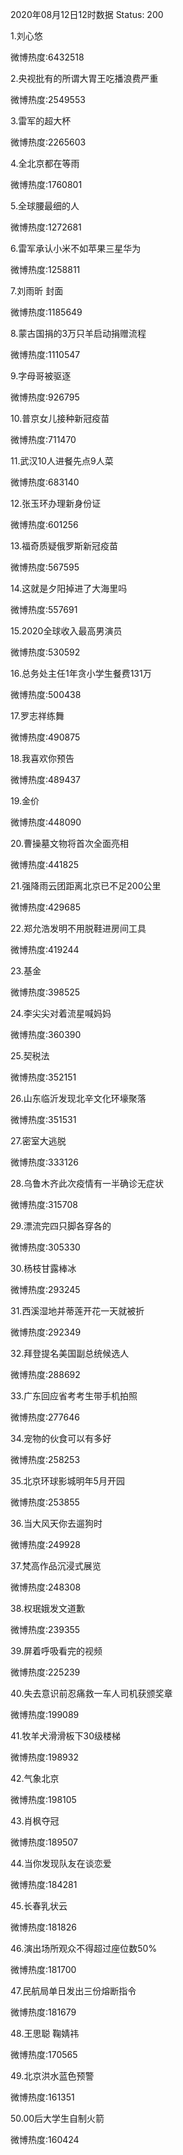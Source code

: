 2020年08月12日12时数据
Status: 200

1.刘心悠

微博热度:6432518

2.央视批有的所谓大胃王吃播浪费严重

微博热度:2549553

3.雷军的超大杯

微博热度:2265603

4.全北京都在等雨

微博热度:1760801

5.全球腰最细的人

微博热度:1272681

6.雷军承认小米不如苹果三星华为

微博热度:1258811

7.刘雨昕 封面

微博热度:1185649

8.蒙古国捐的3万只羊启动捐赠流程

微博热度:1110547

9.字母哥被驱逐

微博热度:926795

10.普京女儿接种新冠疫苗

微博热度:711470

11.武汉10人进餐先点9人菜

微博热度:683140

12.张玉环办理新身份证

微博热度:601256

13.福奇质疑俄罗斯新冠疫苗

微博热度:567595

14.这就是夕阳掉进了大海里吗

微博热度:557691

15.2020全球收入最高男演员

微博热度:530592

16.总务处主任1年贪小学生餐费131万

微博热度:500438

17.罗志祥练舞

微博热度:490875

18.我喜欢你预告

微博热度:489437

19.金价

微博热度:448090

20.曹操墓文物将首次全面亮相

微博热度:441825

21.强降雨云团距离北京已不足200公里

微博热度:429685

22.郑允浩发明不用脱鞋进房间工具

微博热度:419244

23.基金

微博热度:398525

24.李尖尖对着流星喊妈妈

微博热度:360390

25.契税法

微博热度:352151

26.山东临沂发现北辛文化环壕聚落

微博热度:351531

27.密室大逃脱

微博热度:333126

28.乌鲁木齐此次疫情有一半确诊无症状

微博热度:315708

29.漂流完四只脚各穿各的

微博热度:305330

30.杨枝甘露棒冰

微博热度:293245

31.西溪湿地并蒂莲开花一天就被折

微博热度:292349

32.拜登提名美国副总统候选人

微博热度:288692

33.广东回应省考考生带手机拍照

微博热度:277646

34.宠物的伙食可以有多好

微博热度:258253

35.北京环球影城明年5月开园

微博热度:253855

36.当大风天你去遛狗时

微博热度:249928

37.梵高作品沉浸式展览

微博热度:248308

38.权珉娥发文道歉

微博热度:239355

39.屏着呼吸看完的视频

微博热度:225239

40.失去意识前忍痛救一车人司机获颁奖章

微博热度:199089

41.牧羊犬滑滑板下30级楼梯

微博热度:198932

42.气象北京

微博热度:198105

43.肖枫夺冠

微博热度:189507

44.当你发现队友在谈恋爱

微博热度:184281

45.长春乳状云

微博热度:181826

46.演出场所观众不得超过座位数50%

微博热度:181700

47.民航局单日发出三份熔断指令

微博热度:181679

48.王思聪 鞠婧祎

微博热度:170565

49.北京洪水蓝色预警

微博热度:161351

50.00后大学生自制火箭

微博热度:160424

